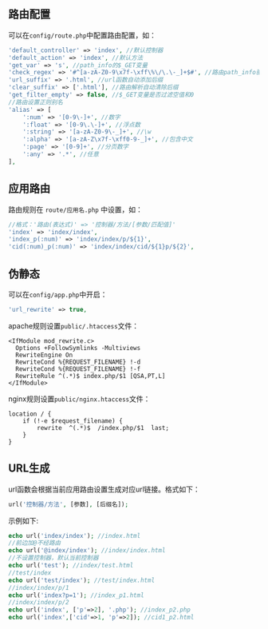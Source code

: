 ## 路由配置

可以在`config/route.php`中配置路由配置，如：

```php
'default_controller' => 'index', //默认控制器
'default_action' => 'index', //默认方法
'get_var' => 's', //path_info的$_GET变量
'check_regex' => '#^[a-zA-Z0-9\x7f-\xff\%\/\.\-_]+$#', //路由path_info验证正则
'url_suffix' => '.html', //url函数自动添加后缀
'clear_suffix' => ['.html'], //路由解析自动清除后缀
'get_filter_empty' => false, //$_GET变量是否过滤空值和0
//路由设置正则别名
'alias' => [
    ':num' => '[0-9\-]+', //数字
    ':float' => '[0-9\.\-]+', //浮点数
    ':string' => '[a-zA-Z0-9\-_]+', //\w
    ':alpha' => '[a-zA-Z\x7f-\xff0-9-_]+', //包含中文
    ':page' => '[0-9]+', //分页数字
    ':any' => '.*', //任意
],
```

## 应用路由

路由规则在 `route/应用名.php` 中设置，如：

```php  
//格式：'路由(表达式)' => '控制器/方法/[参数/匹配值]'
'index' => 'index/index',
'index_p(:num)' => 'index/index/p/${1}',
'cid(:num)_p(:num)' => 'index/index/cid/${1}p/${2}',
```

## 伪静态

可以在`config/app.php`中开启：

```php
'url_rewrite' => true,
```

apache规则设置`public/.htaccess`文件：

```
<IfModule mod_rewrite.c>
  Options +FollowSymlinks -Multiviews
  RewriteEngine On
  RewriteCond %{REQUEST_FILENAME} !-d
  RewriteCond %{REQUEST_FILENAME} !-f
  RewriteRule ^(.*)$ index.php/$1 [QSA,PT,L]
</IfModule>
```
nginx规则设置`public/nginx.htaccess`文件：

```
location / {
	if (!-e $request_filename) {
		rewrite  ^(.*)$  /index.php/$1  last;
	}
}
```

## URL生成

url函数会根据当前应用路由设置生成对应url链接。格式如下：

```php
url('控制器/方法', [参数], [后缀名]);    
```

示例如下:

```php
echo url('index/index'); //index.html 
//前边加@不经路由
echo url('@index/index'); //index/index.html 
//不设置控制器，默认当前控制器
echo url('test'); //index/test.html 
//test/index
echo url('test/index'); //test/index.html 
//index/index/p/1 
echo url('index?p=1'); //index_p1.html   
//index/index/p/2
echo url('index', ['p'=>2], '.php'); //index_p2.php 
echo url('index',['cid'=>1, 'p'=>2]); //cid1_p2.html
```
     